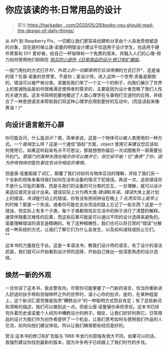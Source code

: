 # 你应该读的书:日常用品的设计

> 原文:[https://hackaday . com/2020/05/29/books-you-should-read-the-design-of-daily-things/](https://hackaday.com/2020/05/29/books-you-should-read-the-design-of-everyday-things/)

从 API 到 Raspberry Pis，一切都让我们更容易创建和分享由个人突发奇想塑造的对象，现在是时候让唐·诺曼的明智设计建议不仅适用于设计学生，也适用于硬件黑客和 DIY 爱好者。给自己一杯咖啡和一个免费的周末，并融入人们的心理-努力如何使用他们刚刚在 *[购买的小部件《日常用品的设计:修订和扩展版](https://jnd.org/the-design-of-everyday-things-revised-and-expanded-edition/)。*

一扇门用拉的方式打开*时，外观上的一切都表明它应该用推*的方式打开*，这是谁的错？在唐·诺曼的世界里，不是你；是设计师。进入这样一个世界:责备是颠倒的，错误可以被严格分类。诺曼给我们举了一个又一个的例子，向我们展示了世界上的普通物品是如何很难满足使用者的需求的，主要是因为设计者忽略了我们人性的关键方面。这本书简明扼要地概述了人类心理学在与事物打交道时的应用，并结合了一种思想语言来帮助我们将这种心理学应用到更好的互动中。(而且读起来像黄油！)*

## 向设计语言敞开心扉

你可能会问，什么是*启示*？嗯，简单来说，这是一个物体可以被人类使用的一种方式。一个*能指*怎么样？这是一个通信“路标”方案，object 使用它来建议您应该如何使用它。如果这听起来有点不可思议，那就想想你最后一次试图推开一扇需要拉开的门。*那扇门的某种东西在暗示你可以推开它，但它却不能！它“愚弄”了你，因为所有物体的*意符*都在告诉你相反的事情。*

但是唐·诺曼超越了词汇，颠覆了我们对如何与物体互动的理解，并给了我们另一个全新的视角来看待我们如何在没有设备的情况下犯错误。再说一次，这些错误并不是什么可耻的事情，而是与我们的设备的可分类的交互，一旦理解，就可以设计来适应或完全设计出来。错误实际上分为两大类:*错误*和*失误*。*错误*大体上是计划上的错误，*失误*是行动上的错误。你有没有把闹钟设在晚上 7 点*而实际上是早上*的时候？那是一个失误。或者你可能在去杂货店的路上忘记了一些东西？这是一个错误，但实际上有多个子类，每个子类都用现实生活中的例子进行了清楚的解释，通常伴随着灾难性的后果，而这些后果可能是可以通过不同的设计选择来避免的。诺曼理解错误的语言是精确的。有了这种精确性，我们也可以将日常的“错误”分解成一种系统的方式，让我们了解它们为什么会发生，以及如何减轻或防止它们。**

这本书的力量就在于此。这是一本语法书，教我们设计师的语言。有了设计的语法武装，我们就可以开始看到设计师的选择，开始自己做出一些深思熟虑的设计选择。

## 焕然一新的外观

一旦你读了这本书，我会警告你。尽管你可能掌握了一门新的语言，但当你重新进入舒适的扶手椅和空咖啡杯之外的世界时，请小心你的批评。是的，在某种程度上，这个新词汇感觉像是指责“糟糕设计”的一种聪明方式而且肯定；有了这些新词和清晰的描述，我们可以做到这一点。但是让唐·诺曼替你承担责任。这本书已经充斥着历史或诺曼个人经历中糟糕设计的例子。相反，让我们好好利用它。日常用品的设计为我们作为创作者提供了一个机会，让我们思考如何与使用我们作品的人交流，如何向他们建议体验。所以让我们确保那些经历是好的。

旁注:这本书的修订和扩充版与 1988 年发行的原版有很大不同。如果可以的话，我强烈建议你找到最新的版本，因为许多例子已经跟上了我们时代的步伐。